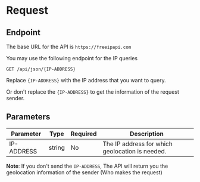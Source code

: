 # Request

## Endpoint

The base URL for the API is `https://freeipapi.com`

You may use the following endpoint for the IP queries

```
GET /api/json/{IP-ADDRESS}
```

Replace `{IP-ADDRESS}` with the IP address that you want to query.

Or don't replace the `{IP-ADDRESS}` to get the information of the request sender.

## Parameters

| Parameter | Type   | Required | Description                                     |
|-----------|--------|----------|-------------------------------------------------|
| IP-ADDRESS| string | No       | The IP address for which geolocation is needed. |


**Note**: If you don't send the `IP-ADDRESS`, The API will return you the geolocation information of the sender (Who makes the request)
